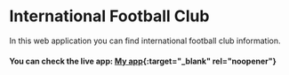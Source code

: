 # International Football Club
In this web application you can find international football club information.

#### You can check the live app: [My app](https://vigorous-lovelace-becfc9.netlify.app){:target="_blank" rel="noopener"}
